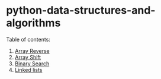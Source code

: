 # python-data-structures-and-algorithms

Table of contents:

1. [Array Reverse](https://github.com/Rayxclockwork/python-data-structures-and-algorithms/tree/master/challenges/array-reverse)
2. [Array Shift](https://github.com/Rayxclockwork/python-data-structures-and-algorithms/tree/master/challenges/array_shift)
3. [Binary Search](https://github.com/Rayxclockwork/python-data-structures-and-algorithms/tree/master/challenges/array_binary_search)
4. [Linked lists](https://github.com/Rayxclockwork/python-data-structures-and-algorithms/tree/master/challenges/data-structures)
